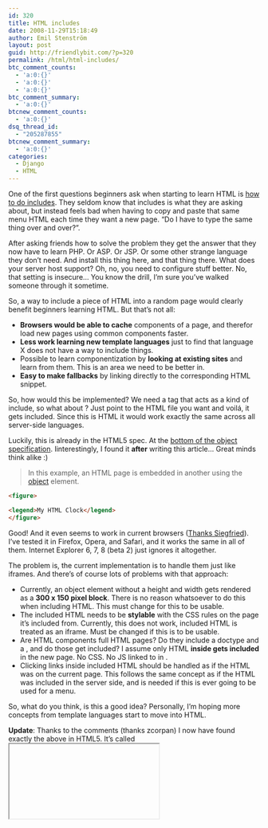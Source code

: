 ```yaml
---
id: 320
title: HTML includes
date: 2008-11-29T15:18:49
author: Emil Stenström
layout: post
guid: http://friendlybit.com/?p=320
permalink: /html/html-includes/
btc_comment_counts:
  - 'a:0:{}'
  - 'a:0:{}'
  - 'a:0:{}'
btc_comment_summary:
  - 'a:0:{}'
btcnew_comment_counts:
  - 'a:0:{}'
dsq_thread_id:
  - "205287855"
btcnew_comment_summary:
  - 'a:0:{}'
categories:
  - Django
  - HTML
---
```

One of the first questions beginners ask when starting to learn HTML is [how to do includes](http://www.google.com/search?q=include+html). They seldom know that includes is what they are asking about, but instead feels bad when having to copy and paste that same menu HTML each time they want a new page. &#8220;Do I have to type the same thing over and over?&#8221;.

After asking friends how to solve the problem they get the answer that they now have to learn PHP. Or ASP. Or JSP. Or some other strange language they don&#8217;t need. And install this thing here, and that thing there. What does your server host support? Oh, no, you need to configure stuff better. No, that setting is insecure&#8230; You know the drill, I&#8217;m sure you&#8217;ve walked someone through it sometime.

So, a way to include a piece of HTML into a random page would clearly benefit beginners learning HTML. But that&#8217;s not all:

  * **Browsers would be able to cache** components of a page, and therefor load new pages using common components faster.
  * **Less work learning new template languages** just to find that language X does not have a way to include things.
  * Possible to learn componentization by **looking at existing sites** and learn from them. This is an area we need to be better in.
  * **Easy to make fallbacks** by linking directly to the corresponding HTML snippet.

So, how would this be implemented? We need a tag that acts as a kind of include, so what about <object>? Just point to the HTML file you want and voilá, it gets included. Since this is HTML it would work exactly the same across all server-side languages.

Luckily, this is already in the HTML5 spec. At the [bottom of the object specification](http://www.whatwg.org/specs/web-apps/current-work/#the-object-element). Iinterestingly, I found it **after** writing this article&#8230; Great minds think alike :)

> In this example, an HTML page is embedded in another using the [object](http://www.whatwg.org/specs/web-apps/current-work/#the-object-element) element.

```html
<figure>

<legend>My HTML Clock</legend>
</figure>
```

Good! And it even seems to work in current browsers ([Thanks Siegfried](#comment-31225)). I&#8217;ve tested it in Firefox, Opera, and Safari, and it works the same in all of them. Internet Explorer 6, 7, 8 (beta 2) just ignores it altogether.

The problem is, the current implementation is to handle them just like iframes. And there&#8217;s of course lots of problems with that approach:

  * Currently, an object element without a height and width gets rendered as a **300 x 150 pixel block**. There is no reason whatsoever to do this when including HTML. This must change for this to be usable.
  * The included HTML needs to be **stylable** with the CSS rules on the page it&#8217;s included from. Currently, this does not work, included HTML is treated as an iframe. Must be changed if this is to be usable.
  * Are HTML components full HTML pages? Do they include a doctype and a <head>, and do those get included? I assume only HTML **inside <body> gets included** in the new page. No CSS. No JS linked to in <head>.
  * Clicking links inside included HTML should be handled as if the HTML was on the current page. This follows the same concept as if the HTML was included in the server side, and is needed if this is ever going to be used for a menu.

So, what do you think, is this a good idea? Personally, I&#8217;m hoping more concepts from template languages start to move into HTML.

**Update**: Thanks to the comments (thanks zcorpan) I now have found exactly the above in HTML5. It&#8217;s called <iframe seamless>. It meets all the points in my list, and I&#8217;m now really looking forward to the first implementation.
